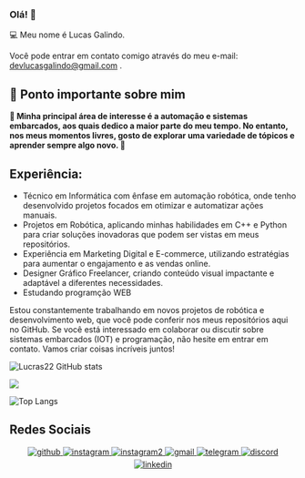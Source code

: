 ### Olá! 👋

💻 Meu nome é Lucas Galindo. 

Você pode entrar em contato comigo através do meu e-mail: devlucasgalindo@gmail.com .

## 🚀 Ponto importante sobre mim

**🔧 Minha principal área de interesse é a automação e sistemas embarcados, aos quais dedico a maior parte do meu tempo. No entanto, nos meus momentos livres, gosto de explorar uma variedade de tópicos e aprender sempre algo novo. 🌟**


## Experiência:

- Técnico em Informática com ênfase em automação robótica, onde tenho desenvolvido projetos focados em otimizar e automatizar ações manuais.
- Projetos em Robótica, aplicando minhas habilidades em C++ e Python para criar soluções inovadoras que podem ser vistas em meus repositórios.
- Experiência em Marketing Digital e E-commerce, utilizando estratégias para aumentar o engajamento e as vendas online.
- Designer Gráfico Freelancer, criando conteúdo visual impactante e adaptável a diferentes necessidades.
- Estudando programção WEB
  
Estou constantemente trabalhando em novos projetos de robótica e desenvolvimento web, que você pode conferir nos meus repositórios aqui no GitHub. Se você está interessado em colaborar ou discutir sobre sistemas embarcados (IOT) e programação, não hesite em entrar em contato. Vamos criar coisas incríveis juntos!


 ![Lucras22 GitHub stats](https://github-readme-stats.vercel.app/api?username=Lucras22&show_icons=true&theme=merko&locale=pt-br) 

 ![](https://github-readme-streak-stats.herokuapp.com/?user=Lucras22&theme=merko&locale=pt-br)
 
 ![Top Langs](https://github-readme-stats.vercel.app/api/top-langs/?username=Lucras22&layout=compact&theme=merko&locale=pt-br)


## Redes Sociais  
<div align="center">
<a href="https://github.com/Lucras22" target="_blank">
<img src=https://img.shields.io/badge/github-%2324292e.svg?&style=for-the-badge&logo=github&logoColor=white alt=github style="margin-bottom: 5px;" />
</a>
  
<a href="https://instagram.com/tec_adm100" target="_blank">
<img src=https://img.shields.io/badge/Instagram-E4405F?style=for-the-badge&logo=instagram&logoColor=white alt=instagram style="margin-bottom: 5px;" />
</a>  
  
  <a href="https://instagram.com/lucras_galindo" target="_blank">
<img src=https://img.shields.io/badge/Instagram-E4405F?style=for-the-badge&logo=instagram&logoColor=white alt=instagram2 style="margin-bottom: 5px;" />
</a>  
  
  <a href="https://maito:devlucasgalindo@gmail.com" target="_blank">
    <img src= https://img.shields.io/badge/Gmail-D14836?style=for-the-badge&logo=gmail&logoColor=white alt=gmail style="margin-bottom: 5px;" />
  </a>
  
  <a href="https://t.me/Lucras13" target="_blank">
    <img src=https://img.shields.io/badge/Telegram-2CA5E0?style=for-the-badge&logo=telegram&logoColor=white alt=telegram style="margin-bottom: 5px;" />
  </a>

  <a href="https://discordapp.com/users/826658098361401374" target="_blank">
    <img src=https://img.shields.io/badge/Discord-7289DA?style=for-the-badge&logo=discord&logoColor=white alt=discord style="margin-bottom: 5px;" />
  </a>

  <a href="https://www.linkedin.com/in/dev-lucas-galindo-906763326/" target="_blank">
    <img src=https://img.shields.io/badge/LinkedIn-0077B5?style=for-the-badge&logo=linkedin&logoColor=white alt=linkedin style="margin-bottom: 5px;" />
  </a>
</div>  
